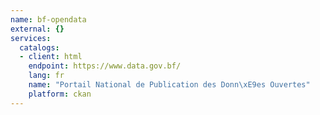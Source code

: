 ```yaml
---
name: bf-opendata
external: {}
services:
  catalogs:
  - client: html
    endpoint: https://www.data.gov.bf/
    lang: fr
    name: "Portail National de Publication des Donn\xE9es Ouvertes"
    platform: ckan
---
```

